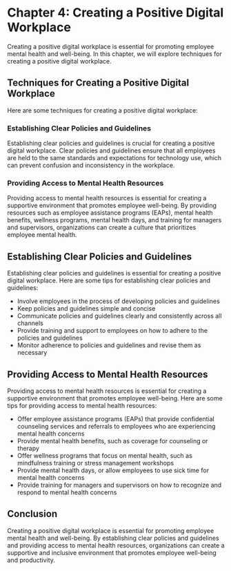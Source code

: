 Chapter 4: Creating a Positive Digital Workplace
================================================

Creating a positive digital workplace is essential for promoting employee mental health and well-being. In this chapter, we will explore techniques for creating a positive digital workplace.

Techniques for Creating a Positive Digital Workplace
----------------------------------------------------

Here are some techniques for creating a positive digital workplace:

### Establishing Clear Policies and Guidelines

Establishing clear policies and guidelines is crucial for creating a positive digital workplace. Clear policies and guidelines ensure that all employees are held to the same standards and expectations for technology use, which can prevent confusion and inconsistency in the workplace.

### Providing Access to Mental Health Resources

Providing access to mental health resources is essential for creating a supportive environment that promotes employee well-being. By providing resources such as employee assistance programs (EAPs), mental health benefits, wellness programs, mental health days, and training for managers and supervisors, organizations can create a culture that prioritizes employee mental health.

Establishing Clear Policies and Guidelines
------------------------------------------

Establishing clear policies and guidelines is essential for creating a positive digital workplace. Here are some tips for establishing clear policies and guidelines:

* Involve employees in the process of developing policies and guidelines
* Keep policies and guidelines simple and concise
* Communicate policies and guidelines clearly and consistently across all channels
* Provide training and support to employees on how to adhere to the policies and guidelines
* Monitor adherence to policies and guidelines and revise them as necessary

Providing Access to Mental Health Resources
-------------------------------------------

Providing access to mental health resources is essential for creating a supportive environment that promotes employee well-being. Here are some tips for providing access to mental health resources:

* Offer employee assistance programs (EAPs) that provide confidential counseling services and referrals to employees who are experiencing mental health concerns
* Provide mental health benefits, such as coverage for counseling or therapy
* Offer wellness programs that focus on mental health, such as mindfulness training or stress management workshops
* Provide mental health days, or allow employees to use sick time for mental health concerns
* Provide training for managers and supervisors on how to recognize and respond to mental health concerns

Conclusion
----------

Creating a positive digital workplace is essential for promoting employee mental health and well-being. By establishing clear policies and guidelines and providing access to mental health resources, organizations can create a supportive and inclusive environment that promotes employee well-being and productivity.

